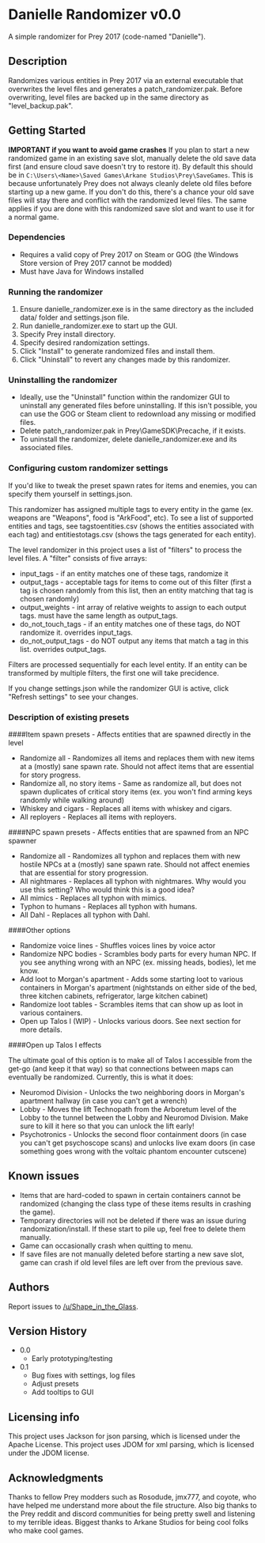 # Danielle Randomizer v0.0

A simple randomizer for Prey 2017 (code-named "Danielle").

## Description

Randomizes various entities in Prey 2017 via an external executable that overwrites the level files and generates a patch_randomizer.pak. Before overwriting, level files are backed up in the same directory as "level_backup.pak".

## Getting Started

**IMPORTANT if you want to avoid game crashes** If you plan to start a new randomized game in an existing save slot, manually delete the old save data first (and ensure cloud save doesn't try to restore it). By default this should be in `C:\Users\<Name>\Saved Games\Arkane Studios\Prey\SaveGames`. This is because unfortunately Prey does not always cleanly delete old files before starting up a new game. If you don't do this, there's a chance your old save files will stay there and conflict with the randomized level files. The same applies if you are done with this randomized save slot and want to use it for a normal game.

### Dependencies

* Requires a valid copy of Prey 2017 on Steam or GOG (the Windows Store version of Prey 2017 cannot be modded)
* Must have Java for Windows installed

### Running the randomizer

1. Ensure danielle_randomizer.exe is in the same directory as the included data/ folder and settings.json file.
2. Run danielle_randomizer.exe to start up the GUI.
3. Specify Prey install directory.
4. Specify desired randomization settings.
5. Click "Install" to generate randomized files and install them.
6. Click "Uninstall" to revert any changes made by this randomizer.

### Uninstalling the randomizer

* Ideally, use the "Uninstall" function within the randomizer GUI to uninstall any generated files before uninstalling. If this isn't possible, you can use the GOG or Steam client to redownload any missing or modified files.
* Delete patch_randomizer.pak in Prey\GameSDK\Precache, if it exists.
* To uninstall the randomizer, delete danielle_randomizer.exe and its associated files.

### Configuring custom randomizer settings

If you'd like to tweak the preset spawn rates for items and enemies, you can specify them yourself in settings.json.

This randomizer has assigned multiple tags to every entity in the game (ex. weapons are "Weapons", food is "ArkFood", etc). To see a list of supported entities and tags, see tagstoentities.csv (shows the entities associated with each tag) and entitiestotags.csv (shows the tags generated for each entity).

The level randomizer in this project uses a list of "filters" to process the level files. A "filter" consists of five arrays:

* input_tags - if an entity matches one of these tags, randomize it
* output_tags - acceptable tags for items to come out of this filter (first a tag is chosen randomly from this list, then an entity matching that tag is chosen randomly)
* output_weights - int array of relative weights to assign to each output tags. must have the same length as output_tags.
* do_not_touch_tags - if an entity matches one of these tags, do NOT randomize it. overrides input_tags.
* do_not_output_tags - do NOT output any items that match a tag in this list. overrides output_tags.

Filters are processed sequentially for each level entity. If an entity can be transformed by multiple filters, the first one will take precidence.

If you change settings.json while the randomizer GUI is active, click "Refresh settings" to see your changes.

### Description of existing presets

####Item spawn presets - Affects entities that are spawned directly in the level

* Randomize all - Randomizes all items and replaces them with new items at a (mostly) sane spawn rate. Should not affect items that are essential for story progress.
* Randomize all, no story items - Same as randomize all, but does not spawn duplicates of critical story items (ex. you won't find arming keys randomly while walking around)
* Whiskey and cigars - Replaces all items with whiskey and cigars.
* All reployers - Replaces all items with reployers.

####NPC spawn presets - Affects entities that are spawned from an NPC spawner

* Randomize all - Randomizes all typhon and replaces them with new hostile NPCs at a (mostly) sane spawn rate. Should not affect enemies that are essential for story progression.
* All nightmares - Replaces all typhon with nightmares. Why would you use this setting? Who would think this is a good idea?
* All mimics - Replaces all typhon with mimics.
* Typhon to humans - Replaces all typhon with humans.
* All Dahl - Replaces all typhon with Dahl.

####Other options

* Randomize voice lines - Shuffles voices lines by voice actor
* Randomize NPC bodies - Scrambles body parts for every human NPC. If you see anything wrong with an NPC (ex. missing heads, bodies), let me know.
* Add loot to Morgan's apartment - Adds some starting loot to various containers in Morgan's apartment (nightstands on either side of the bed, three kitchen cabinets, refrigerator, large kitchen cabinet)
* Randomize loot tables - Scrambles items that can show up as loot in various containers.
* Open up Talos I (WIP) - Unlocks various doors. See next section for more details.

####Open up Talos I effects

The ultimate goal of this option is to make all of Talos I accessible from the get-go (and keep it that way) so that connections between maps can eventually be randomized. Currently, this is what it does:

* Neuromod Division - Unlocks the two neighboring doors in Morgan's apartment hallway (in case you can't get a wrench)
* Lobby - Moves the lift Technopath from the Arboretum level of the Lobby to the tunnel between the Lobby and Neuromod Division. Make sure to kill it here so that you can unlock the lift early!
* Psychotronics - Unlocks the second floor containment doors (in case you can't get psychoscope scans) and unlocks live exam doors (in case something goes wrong with the voltaic phantom encounter cutscene)

## Known issues

* Items that are hard-coded to spawn in certain containers cannot be randomized (changing the class type of these items results in crashing the game).
* Temporary directories will not be deleted if there was an issue during randomization/install. If these start to pile up, feel free to delete them manually.
* Game can occasionally crash when quitting to menu.
* If save files are not manually deleted before starting a new save slot, game can crash if old level files are left over from the previous save.

## Authors

Report issues to [/u/Shape_in_the_Glass](https://reddit.com/u/shape_in_the_glass).

## Version History

* 0.0
    * Early prototyping/testing
* 0.1
    * Bug fixes with settings, log files
    * Adjust presets
    * Add tooltips to GUI

## Licensing info

This project uses Jackson for json parsing, which is licensed under the Apache License.
This project uses JDOM for xml parsing, which is licensed under the JDOM license.

## Acknowledgments

Thanks to fellow Prey modders such as Rosodude, jmx777, and coyote, who have helped me understand more about the file structure. Also big thanks to the Prey reddit and discord communities for being pretty swell and listening to my terrible ideas. Biggest thanks to Arkane Studios for being cool folks who make cool games.